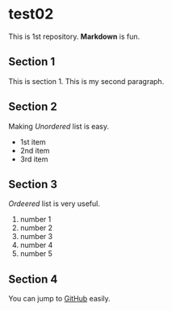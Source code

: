 # test02
 
 This is 1st repository.
 **Markdown** is fun.

 ## Section 1
This is section 1.
This is my second paragraph.

## Section 2
Making *Unordered* list is easy.
- 1st item
- 2nd item
- 3rd item

## Section 3
*Ordeered* list is very useful.

1. number 1
1. number 2
1. number 3
1. number 4
1. number 5

## Section 4

You can jump to [GitHub](https://github.com) easily.